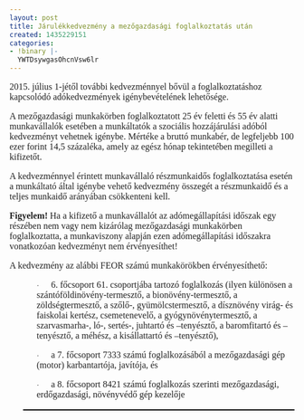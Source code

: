 ```yaml
---
layout: post
title: Járulékkedvezmény a mezőgazdasági foglalkoztatás után
created: 1435229151
categories:
- !binary |-
  YWTDsywgasOhcnVsw6lr
---
```

<p style="margin-right: 0cm; margin-left: 0cm; font-size: 12pt; font-family: 'Times New Roman', serif; color: #222222;">2015. július 1-jétől további kedvezménnyel bővül a foglalkoztatáshoz kapcsolódó adókedvezmények igénybevételének lehetősége. &nbsp;&nbsp;<span style="text-decoration: underline;"></span><span style="text-decoration: underline;"></span></p><p style="margin-right: 0cm; margin-left: 0cm; font-size: 12pt; font-family: 'Times New Roman', serif; color: #222222;">A mezőgazdasági munkakörben foglalkoztatott 25 év feletti és 55 év alatti munkavállalók esetében a munkáltatók a szociális hozzájárulási adóból kedvezményt vehetnek igénybe. Mértéke a bruttó munkabér, de legfeljebb 100 ezer forint 14,5 százaléka, amely az egész hónap tekintetében megilleti a kifizetőt.<span style="text-decoration: underline;"></span><span style="text-decoration: underline;"></span></p><p style="margin-right: 0cm; margin-left: 0cm; font-size: 12pt; font-family: 'Times New Roman', serif; color: #222222;">A kedvezménnyel érintett munkavállaló részmunkaidős foglalkoztatása esetén a munkáltató által igénybe vehető kedvezmény összegét a részmunkaidő és a teljes munkaidő arányában csökkenteni kell.<span style="text-decoration: underline;"></span><span style="text-decoration: underline;"></span></p><p style="margin-right: 0cm; margin-left: 0cm; font-size: 12pt; font-family: 'Times New Roman', serif; color: #222222;"><strong>Figyelem!</strong>&nbsp;Ha a kifizető a munkavállalót az adómegállapítási időszak egy részében nem vagy nem kizárólag mezőgazdasági munkakörben foglalkoztatta, a munkaviszony alapján ezen adómegállapítási időszakra vonatkozóan kedvezményt nem érvényesíthet!<span style="text-decoration: underline;"></span><span style="text-decoration: underline;"></span></p><p style="margin-right: 0cm; margin-left: 0cm; font-size: 12pt; font-family: 'Times New Roman', serif; color: #222222;">A kedvezmény az alábbi FEOR számú munkakörökben érvényesíthető:<span style="text-decoration: underline;"></span><span style="text-decoration: underline;"></span></p><p style="margin-right: 0cm; margin-left: 36pt; font-size: 12pt; font-family: 'Times New Roman', serif; color: #222222;"><span style="text-decoration: underline;"></span><span style="font-size: 10pt; font-family: Symbol;">·<span style="font-stretch: normal; font-size: 7pt; font-family: 'Times New Roman';">&nbsp;&nbsp;&nbsp;&nbsp;&nbsp;&nbsp;&nbsp;&nbsp;&nbsp;</span></span><span style="text-decoration: underline;"></span>6. főcsoport 61. csoportjába tartozó foglalkozás (ilyen különösen a szántóföldinövény-termesztő, a bionövény-termesztő, a zöldségtermesztő, a szőlő-, gyümölcstermesztő, a dísznövény virág- és faiskolai kertész, csemetenevelő, a gyógynövénytermesztő, a szarvasmarha-, ló-, sertés-, juhtartó és –tenyésztő, a baromfitartó és –tenyésztő, a méhész, a kisállattartó és –tenyésztő),<span style="text-decoration: underline;"></span><span style="text-decoration: underline;"></span></p><p style="margin-right: 0cm; margin-left: 36pt; font-size: 12pt; font-family: 'Times New Roman', serif; color: #222222;"><span style="text-decoration: underline;"></span><span style="font-size: 10pt; font-family: Symbol;">·<span style="font-stretch: normal; font-size: 7pt; font-family: 'Times New Roman';">&nbsp;&nbsp;&nbsp;&nbsp;&nbsp;&nbsp;&nbsp;&nbsp;&nbsp;</span></span><span style="text-decoration: underline;"></span>a 7. főcsoport 7333 számú foglalkozásából a mezőgazdasági gép (motor) karbantartója, javítója, és<span style="text-decoration: underline;"></span><span style="text-decoration: underline;"></span></p><div style="color: #222222; font-family: arial, sans-serif; font-size: 12.8000001907349px; border-style: none none solid; border-bottom-color: windowtext; border-bottom-width: 1.5pt; padding: 0cm 0cm 1pt; margin-left: 18pt; margin-right: 0cm;"><p style="margin-right: 0cm; margin-left: 18pt; font-size: 12pt; font-family: 'Times New Roman', serif; border: none; padding: 0cm;"><span style="text-decoration: underline;"></span><span style="font-size: 10pt; font-family: Symbol;">·<span style="font-stretch: normal; font-size: 7pt; font-family: 'Times New Roman';">&nbsp;&nbsp;&nbsp;&nbsp;&nbsp;&nbsp;&nbsp;&nbsp;&nbsp;</span></span><span style="text-decoration: underline;"></span>a 8. főcsoport 8421 számú foglalkozás szerinti mezőgazdasági, erdőgazdasági, növényvédő gép kezelője</p></div>
